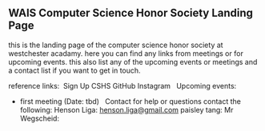 ## WAIS Computer Science Honor Society Landing Page ##

this is the landing page of the computer science honor society at westchester acadamy. here you can find any links from meetings or for upcoming events. this also list any of the upcoming events or meetings and a contact list if you want to get in touch.

reference links: 
Sign Up
CSHS GitHub
Instagram
 
Upcoming events:
- first meeting (Date: tbd)
 
Contact
for help or questions contact the following:
Henson Liga: henson.liga@gmail.com
paisley tang:
Mr Wegscheid:
